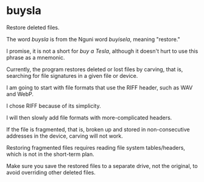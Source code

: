# buysla

Restore deleted files.

The word *buysla* is from the Nguni word *buyisela*, meaning "restore."

I promise, it is not a short for *buy a Tesla*, although it doesn't hurt to use this phrase as a mnemonic.

Currently, the program restores deleted or lost files by carving,
that is, searching for file signatures in a given file or device.
 
I am going to start with file formats that use the RIFF header, such as WAV and WebP.

I chose RIFF because of its simplicity.

I will then slowly add file formats with more-complicated headers.

If the file is fragmented, that is, broken up and stored in non-consecutive addresses in the device, carving will not work.

Restoring fragmented files requires reading file system tables/headers, which is not in the short-term plan.

Make sure you save the restored files to a separate drive, not the original, to avoid overriding other deleted files.
